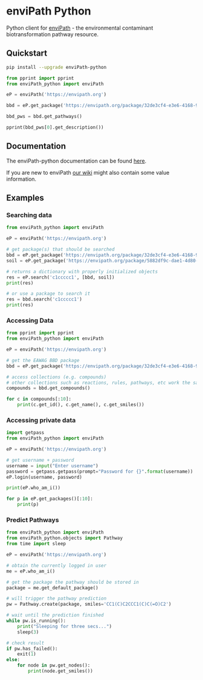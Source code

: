 # enviPath Python

Python client for [enviPath](https://envipath.org) - the environmental contaminant biotransformation pathway resource.

## Quickstart

```bash
pip install --upgrade enviPath-python
```

```python
from pprint import pprint
from enviPath_python import enviPath

eP = enviPath('https://envipath.org')

bbd = eP.get_package('https://envipath.org/package/32de3cf4-e3e6-4168-956e-32fa5ddb0ce1')

bbd_pws = bbd.get_pathways()

pprint(bbd_pws[0].get_description())
```

## Documentation

The enviPath-python documentation can be found [here](https://envipath-python.readthedocs.io/en/feature-docs/).

If you are new to enviPath [our wiki](https://wiki.envipath.org/index.php/Main_Page) might also contain some value
information.

## Examples

### Searching data

```python
from enviPath_python import enviPath

eP = enviPath('https://envipath.org')

# get package(s) that should be searched
bbd = eP.get_package('https://envipath.org/package/32de3cf4-e3e6-4168-956e-32fa5ddb0ce1')
soil = eP.get_package('https://envipath.org/package/5882df9c-dae1-4d80-a40e-db4724271456')

# returns a dictionary with properly initialized objects
res = eP.search('c1ccccc1', [bbd, soil])
print(res)

# or use a package to search it
res = bbd.search('c1ccccc1')
print(res)
```

### Accessing Data

```python
from pprint import pprint
from enviPath_python import enviPath

eP = enviPath('https://envipath.org')

# get the EAWAG BBD package
bbd = eP.get_package('https://envipath.org/package/32de3cf4-e3e6-4168-956e-32fa5ddb0ce1')

# access collections (e.g. compounds)
# other collections such as reactions, rules, pathways, etc work the same way
compounds = bbd.get_compounds()

for c in compounds[:10]:
    print(c.get_id(), c.get_name(), c.get_smiles())

```

### Accessing private data

```python
import getpass
from enviPath_python import enviPath

eP = enviPath('https://envipath.org')

# get username + password
username = input("Enter username")
password = getpass.getpass(prompt="Password for {}".format(username))
eP.login(username, password)

print(eP.who_am_i())

for p in eP.get_packages()[:10]:
    print(p)
```

### Predict Pathways

```python
from enviPath_python import enviPath
from enviPath_python.objects import Pathway
from time import sleep

eP = enviPath('https://envipath.org')

# obtain the currently logged in user
me = eP.who_am_i()

# get the package the pathway should be stored in
package = me.get_default_package()

# will trigger the pathway prediction
pw = Pathway.create(package, smiles='CC1(C)C2CCC1(C)C(=O)C2')

# wait until the prediction finished
while pw.is_running():
    print("Sleeping for three secs...")
    sleep(3)

# check result
if pw.has_failed():
    exit(1)
else:
    for node in pw.get_nodes():
        print(node.get_smiles())
```